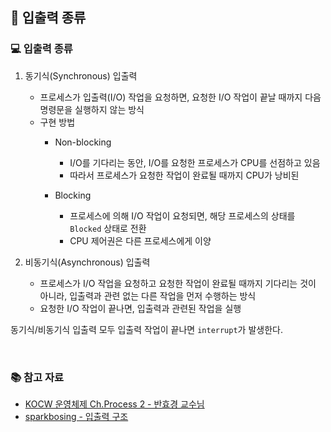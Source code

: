 ## 📌 입출력 종류

### 💻 입출력 종류
1. 동기식(Synchronous) 입출력
    - 프로세스가 입출력(I/O) 작업을 요청하면, 요청한 I/O 작업이 끝날 때까지 다음 명령문을 실행하지 않는 방식
    - 구현 방법
        - Non-blocking
            - I/O를 기다리는 동안, I/O를 요청한 프로세스가 CPU를 선점하고 있음
            - 따라서 프로세스가 요청한 작업이 완료될 때까지 CPU가 낭비된

        - Blocking
            - 프로세스에 의해 I/O 작업이 요청되면, 해당 프로세스의 상태를 `Blocked` 상태로 전환
            - CPU 제어권은 다른 프로세스에게 이양

2. 비동기식(Asynchronous) 입출력
    - 프로세스가 I/O 작업을 요청하고 요청한 작업이 완료될 때까지 기다리는 것이 아니라, 입출력과 관련 없는 다른 작업을 먼저 수행하는 방식
    - 요청한 I/O 작업이 끝나면, 입출력과 관련된 작업을 실행


동기식/비동기식 입출력 모두 입출력 작업이 끝나면 `interrupt`가 발생한다.

<br>

### 📚 참고 자료
- [KOCW 운영체제 Ch.Process 2 - 반효경 교수님](http://www.kocw.net/home/search/kemView.do?kemId=1046323)
- [sparkbosing - 입출력 구조](https://velog.io/@sparkbosing/입출력-구조)
